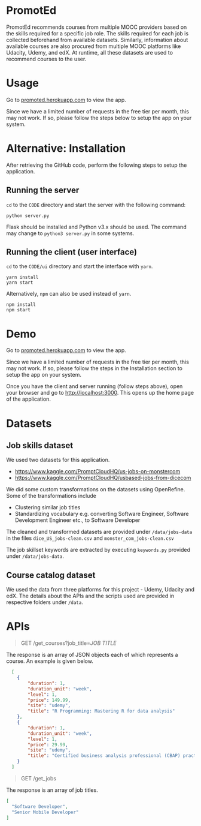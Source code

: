 # PromotEd

PromotEd recommends courses from multiple MOOC providers based on the skills required for a specific job role. The skills required for each job is collected beforehand from available datasets. Similarly, information about available courses are also procured from multiple MOOC platforms like Udacity, Udemy, and edX. At runtime, all these datasets are used to recommend courses to the user.

# Usage

Go to [promoted.herokuapp.com](promoted.herokuapp.com) to view the app.

Since we have a limited number of requests in the free tier per month, this may not work. If so, please follow the steps below to setup the app on your system.

# Alternative: Installation

After retrieving the GitHub code, perform the following steps to setup the application.

## Running the server

`cd` to the `CODE` directory and start the server with the following command:

```
python server.py
```

Flask should be installed and Python v3.x should be used. The command may change to `python3 server.py` in some systems.

## Running the client (user interface)

`cd` to the `CODE/ui` directory and start the interface with `yarn`.

```
yarn install 
yarn start
```

Alternatively, `npm` can also be used instead of `yarn`.

```
npm install
npm start
```

# Demo

Go to [promoted.herokuapp.com](promoted.herokuapp.com) to view the app.

Since we have a limited number of requests in the free tier per month, this may not work. If so, please follow the steps in the Installation section to setup the app on your system.

Once you have the client and server running (follow steps above), open your browser and go to [http://localhost:3000](http://localhost:3000). This opens up the home page of the application.

# Datasets

## Job skills dataset

We used two datasets for this application.

* https://www.kaggle.com/PromptCloudHQ/us-jobs-on-monstercom
* https://www.kaggle.com/PromptCloudHQ/usbased-jobs-from-dicecom

We did some custom transformations on the datasets using OpenRefine. Some of the transformations include

* Clustering similar job titles
* Standardizing vocabulary e.g. converting Software Engineer, Software Development Engineer etc., to Software Developer

The cleaned and transformed datasets are provided under `/data/jobs-data` in the files `dice_US_jobs-clean.csv` and `monster_com_jobs-clean.csv`

The job skillset keywords are extracted by executing `keywords.py` provided under `/data/jobs-data`.

## Course catalog dataset

We used the data from three platforms for this project - Udemy, Udacity and edX. The details about the APIs and the scripts used are provided in respective folders under `/data`. 

# APIs

> GET /get_courses?job_title=_JOB TITLE_

The response is an array of JSON objects each of which represents a course. An example is given below.

```json
  [
    {
        "duration": 1,
        "duration_unit": "week",
        "level": 1,
        "price": 149.99,
        "site": "udemy",
        "title": "R Programming: Mastering R for data analysis"
    },
    {
        "duration": 1,
        "duration_unit": "week",
        "level": 1,
        "price": 29.99,
        "site": "udemy",
        "title": "Certified business analysis professional (CBAP) practice"
    }
  ]
```

> GET /get_jobs

The response is an array of job titles.

```json
[
  "Software Developer", 
  "Senior Mobile Developer"
]
```
